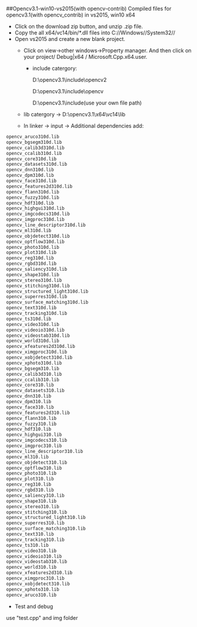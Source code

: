 ##Opencv3.1-win10-vs2015(with opencv-contrib)
Compiled files for opencv3.1(with opencv_contrib) in vs2015, win10 x64

* Click on the download zip button, and unzip .zip file.
* Copy the all x64/vc14/bin/*.dll files into C://Windows//System32//
* Open vs2015 and create a new blank project.
    *  Click on view->other windows->Property manager. And then click on your project/ Debug|x64 / Microsoft.Cpp.x64.user.
        * include catergory:
           
            D:\opencv3.1\include\opencv2

            D:\opencv3.1\include\opencv
            
            D:\opencv3.1\include(use your own file path)
            
    *  lib catergory ->  D:\opencv3.1\x64\vc14\lib
    *  In linker -> input -> Additional dependencies add:
```bash
opencv_aruco310d.lib
opencv_bgsegm310d.lib
opencv_calib3d310d.lib
opencv_ccalib310d.lib
opencv_core310d.lib
opencv_datasets310d.lib
opencv_dnn310d.lib
opencv_dpm310d.lib
opencv_face310d.lib
opencv_features2d310d.lib
opencv_flann310d.lib
opencv_fuzzy310d.lib
opencv_hdf310d.lib
opencv_highgui310d.lib
opencv_imgcodecs310d.lib
opencv_imgproc310d.lib
opencv_line_descriptor310d.lib
opencv_ml310d.lib
opencv_objdetect310d.lib
opencv_optflow310d.lib
opencv_photo310d.lib
opencv_plot310d.lib
opencv_reg310d.lib
opencv_rgbd310d.lib
opencv_saliency310d.lib
opencv_shape310d.lib
opencv_stereo310d.lib
opencv_stitching310d.lib
opencv_structured_light310d.lib
opencv_superres310d.lib
opencv_surface_matching310d.lib
opencv_text310d.lib
opencv_tracking310d.lib
opencv_ts310d.lib
opencv_video310d.lib
opencv_videoio310d.lib
opencv_videostab310d.lib
opencv_world310d.lib
opencv_xfeatures2d310d.lib
opencv_ximgproc310d.lib
opencv_xobjdetect310d.lib
opencv_xphoto310d.lib
opencv_bgsegm310.lib
opencv_calib3d310.lib
opencv_ccalib310.lib
opencv_core310.lib
opencv_datasets310.lib
opencv_dnn310.lib
opencv_dpm310.lib
opencv_face310.lib
opencv_features2d310.lib
opencv_flann310.lib
opencv_fuzzy310.lib
opencv_hdf310.lib
opencv_highgui310.lib
opencv_imgcodecs310.lib
opencv_imgproc310.lib
opencv_line_descriptor310.lib
opencv_ml310.lib
opencv_objdetect310.lib
opencv_optflow310.lib
opencv_photo310.lib
opencv_plot310.lib
opencv_reg310.lib
opencv_rgbd310.lib
opencv_saliency310.lib
opencv_shape310.lib
opencv_stereo310.lib
opencv_stitching310.lib
opencv_structured_light310.lib
opencv_superres310.lib
opencv_surface_matching310.lib
opencv_text310.lib
opencv_tracking310.lib
opencv_ts310.lib
opencv_video310.lib
opencv_videoio310.lib
opencv_videostab310.lib
opencv_world310.lib
opencv_xfeatures2d310.lib
opencv_ximgproc310.lib
opencv_xobjdetect310.lib
opencv_xphoto310.lib
opencv_aruco310.lib
```
* Test and debug

use "test.cpp" and img folder
